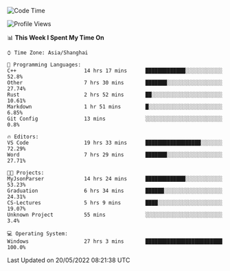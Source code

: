 <!--START_SECTION:waka-->
![Code Time](http://img.shields.io/badge/Code%20Time-33%20hrs%2015%20mins-blue)

![Profile Views](http://img.shields.io/badge/Profile%20Views-81-blue)

📊 **This Week I Spent My Time On** 

```text
⌚︎ Time Zone: Asia/Shanghai

💬 Programming Languages: 
C++                      14 hrs 17 mins      █████████████░░░░░░░░░░░░   52.8% 
Other                    7 hrs 30 mins       ███████░░░░░░░░░░░░░░░░░░   27.74% 
Rust                     2 hrs 52 mins       ██░░░░░░░░░░░░░░░░░░░░░░░   10.61% 
Markdown                 1 hr 51 mins        █░░░░░░░░░░░░░░░░░░░░░░░░   6.85% 
Git Config               13 mins             ░░░░░░░░░░░░░░░░░░░░░░░░░   0.8%

🔥 Editors: 
VS Code                  19 hrs 33 mins      ██████████████████░░░░░░░   72.29% 
Word                     7 hrs 29 mins       ███████░░░░░░░░░░░░░░░░░░   27.71%

🐱‍💻 Projects: 
MyJsonParser             14 hrs 24 mins      █████████████░░░░░░░░░░░░   53.23% 
Graduation               6 hrs 34 mins       ██████░░░░░░░░░░░░░░░░░░░   24.31% 
CS-Lectures              5 hrs 9 mins        ████░░░░░░░░░░░░░░░░░░░░░   19.07% 
Unknown Project          55 mins             ░░░░░░░░░░░░░░░░░░░░░░░░░   3.4%

💻 Operating System: 
Windows                  27 hrs 3 mins       █████████████████████████   100.0%

```


 Last Updated on 20/05/2022 08:21:38 UTC
<!--END_SECTION:waka-->